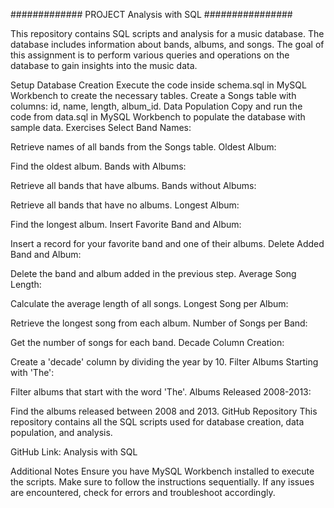 ############# PROJECT Analysis with SQL ################

This repository contains SQL scripts and analysis for a music database. The database includes information about bands, 
albums, and songs. The goal of this assignment is to perform various queries and operations on the database to gain insights into the music data.

Setup
Database Creation
Execute the code inside schema.sql in MySQL Workbench to create the necessary tables.
Create a Songs table with columns: id, name, length, album_id.
Data Population
Copy and run the code from data.sql in MySQL Workbench to populate the database with sample data.
Exercises
Select Band Names:

Retrieve names of all bands from the Songs table.
Oldest Album:

Find the oldest album.
Bands with Albums:

Retrieve all bands that have albums.
Bands without Albums:

Retrieve all bands that have no albums.
Longest Album:

Find the longest album.
Insert Favorite Band and Album:

Insert a record for your favorite band and one of their albums.
Delete Added Band and Album:

Delete the band and album added in the previous step.
Average Song Length:

Calculate the average length of all songs.
Longest Song per Album:

Retrieve the longest song from each album.
Number of Songs per Band:

Get the number of songs for each band.
Decade Column Creation:

Create a 'decade' column by dividing the year by 10.
Filter Albums Starting with 'The':

Filter albums that start with the word 'The'.
Albums Released 2008-2013:

Find the albums released between 2008 and 2013.
GitHub Repository
This repository contains all the SQL scripts used for database creation, data population, and analysis.

GitHub Link: Analysis with SQL

Additional Notes
Ensure you have MySQL Workbench installed to execute the scripts.
Make sure to follow the instructions sequentially.
If any issues are encountered, check for errors and troubleshoot accordingly.
